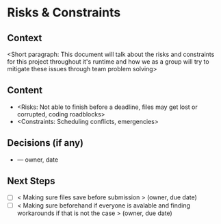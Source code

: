 # Risks & Constraints
## Context
<Short paragraph: This document will talk about the risks and constraints for this project throughout it's runtime and how we as a group will try to mitigate these issues through team problem solving>
## Content
- <Risks: Not able to finish before a deadline, files may get lost or corrupted, coding roadblocks>
- <Constraints: Scheduling conflicts, emergencies>
## Decisions (if any)
- <Decision> — owner, date
## Next Steps
- [ ] < Making sure files save before submission > (owner, due date)
- [ ] < Making sure beforehand if everyone is avalable and finding workarounds if that is not the case > (owner, due date) 
